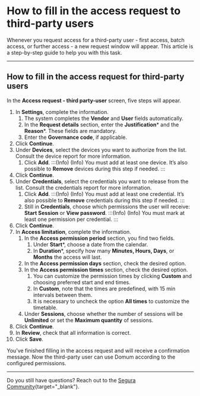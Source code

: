 # How to fill in the access request to third-party users

Whenever you request access for a third-party user - first access, batch access, or further access - a new request window will appear. This article is a step-by-step guide to help you with this task.

* * *

## How to fill in the access request for third-party users

In the **Access request - third party-user** screen, five steps will appear.

1. In **Settings**, complete the information.
    1. The system completes the **Vendor** and **User** fields automatically.
    2. In the **Request details** section, enter the **Justification*** and the **Reason***. These fields are mandatory.
    3. Enter the **Governance code**, if applicable.
2. Click **Continue**.
3. Under **Devices**,  select the devices you want to authorize from the list. Consult the device report for more information.
    1. Click **Add**.
    :::(Info) (Info)
    You must add at least one device. It’s also possible to **Remove** devices during this  step if needed.
    :::
4. Click **Continue**.
5. Under **Credentials**, select the credentials you want to release from the list. Consult the credentials report for more information.
    1. Click **Add**.
    :::(Info) (Info)
    You must add at least one credential. It’s also possible to **Remove** credentials during this step if needed.
    :::
    2. Still in **Credentials**, choose which permissions the user will receive: **Start Session** or **View password**. 
    :::(Info) (Info)
    You must mark at least one permission per credential.
    :::
6. Click **Continue**.
7. In **Access limitation**, complete the information.
    1. In the **Access permission period** section, you find two fields.
        1. Under **Start***, choose a date from the calendar.
        2. In **Duration***, specify how many **Minutes, Hours, Days**, or **Months** the access will last.
    2. In the **Access permission days** section, check the desired option.
    3. In the **Access permission times** section, check the desired option. 
        1. You can customize the permission times by clicking **Custom** and choosing preferred start and end times.
        2. In **Custom**, note that the times are predefined, with 15 min intervals between them.
        3. It is necessary to uncheck the option **All times** to customize the timetable.
      4. Under **Sessions**, choose whether the number of sessions will be **Unlimited** or set the **Maximum quantity** of sessions.
8. Click **Continue**.
9. In **Review**, check that all information is correct.
10. Click **Save**.

You’ve finished filling in the access request and will receive a confirmation message. Now the third-party user can use Domum according to the configured permissions.

* * *

Do you still have questions? Reach out to the [Segura Community](https://community.Segura.io/){target="_blank"}.
